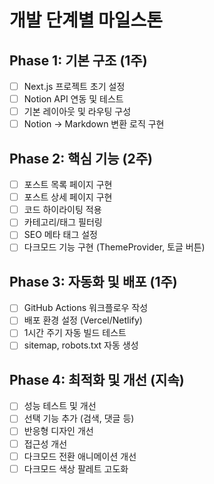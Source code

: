 # 개발 단계별 마일스톤

## Phase 1: 기본 구조 (1주)

- [ ] Next.js 프로젝트 초기 설정
- [ ] Notion API 연동 및 테스트
- [ ] 기본 레이아웃 및 라우팅 구성
- [ ] Notion → Markdown 변환 로직 구현

## Phase 2: 핵심 기능 (2주)

- [ ] 포스트 목록 페이지 구현
- [ ] 포스트 상세 페이지 구현
- [ ] 코드 하이라이팅 적용
- [ ] 카테고리/태그 필터링
- [ ] SEO 메타 태그 설정
- [ ] 다크모드 기능 구현 (ThemeProvider, 토글 버튼)

## Phase 3: 자동화 및 배포 (1주)

- [ ] GitHub Actions 워크플로우 작성
- [ ] 배포 환경 설정 (Vercel/Netlify)
- [ ] 1시간 주기 자동 빌드 테스트
- [ ] sitemap, robots.txt 자동 생성

## Phase 4: 최적화 및 개선 (지속)

- [ ] 성능 테스트 및 개선
- [ ] 선택 기능 추가 (검색, 댓글 등)
- [ ] 반응형 디자인 개선
- [ ] 접근성 개선
- [ ] 다크모드 전환 애니메이션 개선
- [ ] 다크모드 색상 팔레트 고도화
